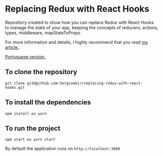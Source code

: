 # Replacing Redux with React Hooks

Repository created to show how you can replace Redux with React Hooks to manage the state of your app, keeping the concepts of reducers, actions, types, middleware, mapStateToProps.

For more information and details, I highly recommend that you read [my article.](https://www.sergiojunior.com.br/posts_en/replacing-redux-with-react-hooks).

[Portuguese version.](https://www.sergiojunior.com.br/substituindo-redux-por-hooks/)

## To clone the repository

`git clone git@github.com:Sergioamjr/replacing-redux-with-react-hooks.git`

## To install the dependencies

`npm install ou yarn`

## To run the project

`npm start ou yarn start`

By default the application runs on `http://localhost:3000`
